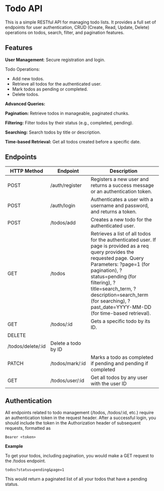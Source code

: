 # Todo API

This is a simple RESTful API for managing todo lists. It provides a full set of endpoints for user authentication, CRUD (Create, Read, Update, Delete) operations on todos, search, filter, and pagination features.

## Features

**User Management**: Secure registration and login.

Todo Operations:
* Add new todos.
* Retrieve all todos for the authenticated user.
* Mark todos as pending or completed.
* Delete todos.

**Advanced Queries:**

**Pagination:** Retrieve todos in manageable, paginated chunks.

**Filtering:** Filter todos by their status (e.g., completed, pending).

**Searching:** Search todos by title or description.

**Time-based Retrieval:** Get all todos created before a specific date.

## Endpoints



| HTTP Method | Endpoint | Description |
| -------- | -------- | -------- |
| POST     | /auth/register    | Registers a new user and returns a success message or an authentication token.     |
POST|/auth/login|Authenticates a user with a username and password, and returns a token.
POST|/todos/add|Creates a new todo for the authenticated user.
GET|/todos|Retrieves a list of all todos for the authenticated user. If page is provided as a req query provides the requested page. Query Parameters: ?page=1 (for pagination), ?status=pending (for filtering), ?title=search_term, ?description=search_term (for searching), ?past_date=YYYY-MM-DD (for time-based retrieval).
 GET|/todos/:id|Gets a specific todo by its ID.
 DELETE|	
/todos/delete/:id| Delete a todo by ID
PATCH|/todos/mark/:id|Marks a todo as completed if pending and pending if completed
GET| /todos/user/:id| Get all todos by any user with the user ID



## Authentication

All endpoints related to todo management (/todos, /todos/:id, etc.) require an authentication token in the request header. After a successful login, you should include the token in the Authorization header of subsequent requests, formatted as 
```
Bearer <token>
```

**Example**

To get your todos, including pagination, you would make a GET request to the /todos endpoint.

```
todos?status=pending&page=1
```

This would return a paginated list of all your todos that have a pending status.
